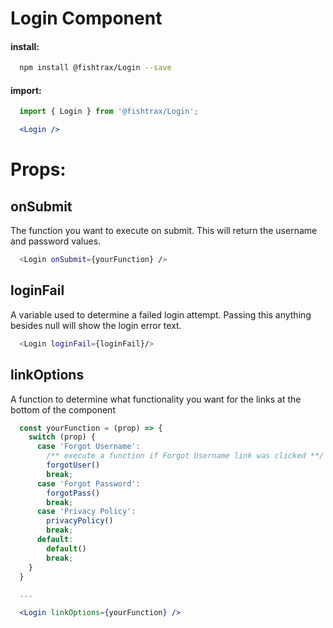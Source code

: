 # Login Component

#### install:
```sh
  npm install @fishtrax/Login --save
```

#### import:
```jsx
  import { Login } from '@fishtrax/Login';

  <Login />
```

# Props:

## onSubmit

The function you want to execute on submit. This will return the username and password values.

```sh
  <Login onSubmit={yourFunction} />
```

## loginFail

A variable used to determine a failed login attempt. Passing this anything besides null will show the login error text.

```sh
  <Login loginFail={loginFail}/>
```


## linkOptions

A function to determine what functionality you want for the links at the bottom of the component

```jsx
  const yourFunction = (prop) => {
    switch (prop) {
      case 'Forgot Username':
        /** execute a function if Forgot Username link was clicked **/
        forgotUser()
        break;
      case 'Forgot Password':
        forgotPass()
        break;
      case 'Privacy Policy':
        privacyPolicy()
        break;
      default:
        default()
        break;
    }
  }

  ...

  <Login linkOptions={yourFunction} />
```

